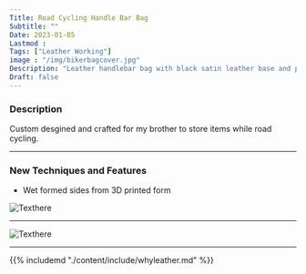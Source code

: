 ```yaml
---
Title: Road Cycling Handle Bar Bag
Subtitle: ""
Date: 2023-01-05
Lastmod : 
Tags: ["Leather Working"]
image : "/img/bikerbagcover.jpg"
Description: "Leather handlebar bag with black satin leather base and patina tan accents. "
Draft: false
---
```


<!-- ### Why Leather Working?

I was introduced to leather working years ago when I visited Tandy Leather with my dad. He had previously stumbled upon it and thought it was a cool store. I’ve been designing my own leather goods and crafting them by hand ever since. 

**Objectives for Each Project:**
The majority of my projects are gifts for friends and family during the holidays. Each time I start a new project I try to design something which fits the person’s functional and aesthetic needs. Finally I implement a new skill or technique I’ve recently learned about. This process allows me to improve my craftsmanship with every project I complete, which is evident in my portfolio. 

Every project starts with an idea and a few sketches. Decide on a color scheme and design a mock model in cardstock for particularly complex designs. Then these cardstock templates can be cut used to cut out the leather peices and saved for future itterations or replicas of projects.

---  -->
  

### Description ###
Custom desgined and crafted for my brother to store items while road cycling.  

---

### New Techniques and Features
* Wet formed sides from 3D printed form

![Texthere](/img/wetform.jpg "")

---

![Texthere](/img/bikebagcollage.jpg "  ")

---  
{{% includemd "./content/include/whyleather.md" %}}  
